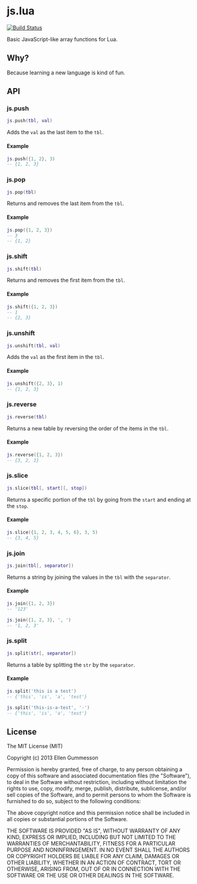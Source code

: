 # js.lua

[![Build Status](https://travis-ci.org/gummesson/js.lua.png?branch=master)](https://travis-ci.org/gummesson/js.lua)

Basic JavaScript-like array functions for Lua.

## Why?

Because learning a new language is kind of fun.

## API

### js.push

~~~ lua
js.push(tbl, val)
~~~

Adds the `val` as the last item to the `tbl`.

#### Example

~~~ lua
js.push({1, 2}, 3)
-- {1, 2, 3}
~~~

### js.pop

~~~ lua
js.pop(tbl)
~~~

Returns and removes the last item from the `tbl`.

#### Example

~~~ lua
js.pop({1, 2, 3})
-- 3
-- {1, 2}
~~~

### js.shift

~~~ lua
js.shift(tbl)
~~~

Returns and removes the first item from the `tbl`.

#### Example

~~~ lua
js.shift({1, 2, 3})
-- 1
-- {2, 3}
~~~

### js.unshift

~~~ lua
js.unshift(tbl, val)
~~~

Adds the `val` as the first item in the `tbl`.

#### Example

~~~ lua
js.unshift({2, 3}, 1)
-- {1, 2, 3}
~~~

### js.reverse

~~~ lua
js.reverse(tbl)
~~~

Returns a new table by reversing the order of the items in the `tbl`.

#### Example

~~~ lua
js.reverse({1, 2, 3})
-- {3, 2, 1}
~~~

### js.slice

~~~ lua
js.slice(tbl[, start][, stop])
~~~

Returns a specific portion of the `tbl` by going from the `start` and ending at the `stop`.

#### Example

~~~ lua
js.slice({1, 2, 3, 4, 5, 6}, 3, 5)
-- {3, 4, 5}
~~~

### js.join

~~~ lua
js.join(tbl[, separator])
~~~

Returns a string by joining the values in the `tbl` with the `separator`.

#### Example

~~~ lua
js.join({1, 2, 3})
-- '123'

js.join({1, 2, 3}, ', ')
-- '1, 2, 3'
~~~

### js.split

~~~ lua
js.split(str[, separator])
~~~

Returns a table by splitting the `str` by the `separator`.

#### Example

~~~ lua
js.split('this is a test')
-- {'this', 'is', 'a', 'test'}

js.split('this-is-a-test', '-')
-- {'this', 'is', 'a', 'test'}
~~~

## License

The MIT License (MIT)

Copyright (c) 2013 Ellen Gummesson

Permission is hereby granted, free of charge, to any person obtaining a copy
of this software and associated documentation files (the "Software"), to deal
in the Software without restriction, including without limitation the rights
to use, copy, modify, merge, publish, distribute, sublicense, and/or sell
copies of the Software, and to permit persons to whom the Software is
furnished to do so, subject to the following conditions:

The above copyright notice and this permission notice shall be included in
all copies or substantial portions of the Software.

THE SOFTWARE IS PROVIDED "AS IS", WITHOUT WARRANTY OF ANY KIND, EXPRESS OR
IMPLIED, INCLUDING BUT NOT LIMITED TO THE WARRANTIES OF MERCHANTABILITY,
FITNESS FOR A PARTICULAR PURPOSE AND NONINFRINGEMENT. IN NO EVENT SHALL THE
AUTHORS OR COPYRIGHT HOLDERS BE LIABLE FOR ANY CLAIM, DAMAGES OR OTHER
LIABILITY, WHETHER IN AN ACTION OF CONTRACT, TORT OR OTHERWISE, ARISING FROM,
OUT OF OR IN CONNECTION WITH THE SOFTWARE OR THE USE OR OTHER DEALINGS IN
THE SOFTWARE.
